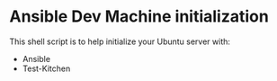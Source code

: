 # Ansible Dev Machine initialization 

This shell script is to help initialize your Ubuntu server with:

- Ansible
- Test-Kitchen
